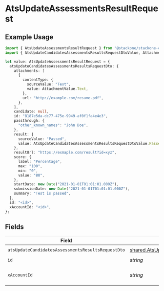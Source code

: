 # AtsUpdateAssessmentsResultRequest

## Example Usage

```typescript
import { AtsUpdateAssessmentsResultRequest } from "@stackone/stackone-client-ts/sdk/models/operations";
import { AtsUpdateCandidatesAssessmentsResultsRequestDtoValue, AttachmentValue } from "@stackone/stackone-client-ts/sdk/models/shared";

let value: AtsUpdateAssessmentsResultRequest = {
  atsUpdateCandidatesAssessmentsResultsRequestDto: {
    attachments: [
      {
        contentType: {
          sourceValue: "Text",
          value: AttachmentValue.Text,
        },
        url: "http://example.com/resume.pdf",
      },
    ],
    candidate: null,
    id: "8187e5da-dc77-475e-9949-af0f1fa4e4e3",
    passthrough: {
      "other_known_names": "John Doe",
    },
    result: {
      sourceValue: "Passed",
      value: AtsUpdateCandidatesAssessmentsResultsRequestDtoValue.Passed,
    },
    resultUrl: "https://exmaple.com/result?id=xyz",
    score: {
      label: "Percentage",
      max: "100",
      min: "0",
      value: "80",
    },
    startDate: new Date("2021-01-01T01:01:01.000Z"),
    submissionDate: new Date("2021-01-01T01:01:01.000Z"),
    summary: "Test is passed",
  },
  id: "<id>",
  xAccountId: "<id>",
};
```

## Fields

| Field                                                                                                                                   | Type                                                                                                                                    | Required                                                                                                                                | Description                                                                                                                             |
| --------------------------------------------------------------------------------------------------------------------------------------- | --------------------------------------------------------------------------------------------------------------------------------------- | --------------------------------------------------------------------------------------------------------------------------------------- | --------------------------------------------------------------------------------------------------------------------------------------- |
| `atsUpdateCandidatesAssessmentsResultsRequestDto`                                                                                       | [shared.AtsUpdateCandidatesAssessmentsResultsRequestDto](../../../sdk/models/shared/atsupdatecandidatesassessmentsresultsrequestdto.md) | :heavy_check_mark:                                                                                                                      | N/A                                                                                                                                     |
| `id`                                                                                                                                    | *string*                                                                                                                                | :heavy_check_mark:                                                                                                                      | N/A                                                                                                                                     |
| `xAccountId`                                                                                                                            | *string*                                                                                                                                | :heavy_check_mark:                                                                                                                      | The account identifier                                                                                                                  |